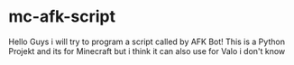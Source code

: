 # mc-afk-script
Hello Guys i will try to program a script called by AFK Bot! This is a Python Projekt and its for Minecraft but i think it can also use for Valo i don't know
